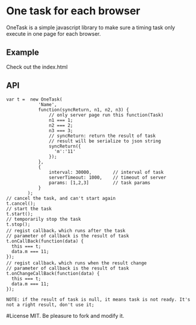 One task for each browser
===========================

OneTask is a simple javascript library to make sure a timing task only execute in one page for each browser.

Example
---------------

Check out the index.html

API
--------------

    var t =  new OneTask(
                'Name',
                function(syncReturn, n1, n2, n3) {
                    // only server page run this function(Task)
                    n1 === 1;
                    n2 === 2;
                    n3 === 3;
                    // syncReturn: return the result of task
                    // result will be serialize to json string
                    syncReturn({
                      'm':'11'
                    });
                },
                {
                    interval: 30000,        // interval of task
                    serverTimeout: 1000,    // timeout of server
                    params: [1,2,3]         // task params
                }
            );
    // cancel the task, and can't start again
    t.cancel();
    // start the task
    t.start();
    // temporarily stop the task
    t.stop();
    // regist callback，which runs after the task
    // parameter of callback is the result of task
    t.onCallBack(function(data) {
      this === t;
      data.m === 11;
    });
    // regist callback，which runs when the result change
    // parameter of callback is the result of task
    t.onChangeCallBack(function(data) {
      this === t;
      data.m === 11;
    });

    NOTE: if the result of task is null, it means task is not ready. It's not a right result, don't use it;


#License
MIT. Be pleasure to fork and modify it.


